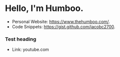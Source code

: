 # Hello, I'm Humboo.

- Personal Website: https://www.thehumboo.com/.
- Code Snippets: https://gist.github.com/jacobc2700.

### Test heading

- Link: youtube.com
